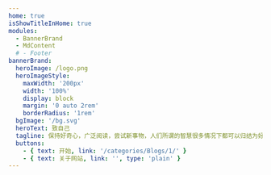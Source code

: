 ```yaml
---
home: true
isShowTitleInHome: true
modules:
  - BannerBrand
  - MdContent
  # - Footer
bannerBrand:
  heroImage: /logo.png
  heroImageStyle:
    maxWidth: '200px'
    width: '100%'
    display: block
    margin: '0 auto 2rem'
    borderRadius: '1rem'
  bgImage: '/bg.svg'
  heroText: 致自己
  tagline: 保持好奇心，广泛阅读，尝试新事物，人们所谓的智慧很多情况下都可以归结为好奇心。
  buttons:
    - { text: 开始, link: '/categories/Blogs/1/' }
    - { text: 关于网站, link: '', type: 'plain' }
---
```

